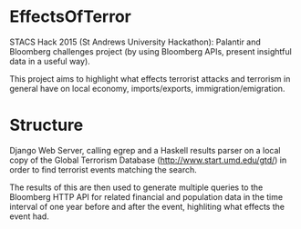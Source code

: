 # EffectsOfTerror
STACS Hack 2015 (St Andrews University Hackathon): Palantir and Bloomberg challenges project (by using Bloomberg APIs, present insightful data in a useful way).

This project aims to highlight what effects terrorist attacks and terrorism in general have on local economy, imports/exports, immigration/emigration.

Structure
===
Django Web Server, calling egrep and a Haskell results parser on a local copy of the Global Terrorism Database (http://www.start.umd.edu/gtd/) in order to find terrorist events matching the search.

The results of this are then used to generate multiple queries to the Bloomberg HTTP API for related financial and population data in the time interval of one year before and after the event, highliting what effects the event had.
